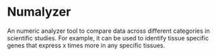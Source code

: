 # Numalyzer
An numeric analyzer tool to compare data across different categories in scientific studies.  For example, it can be used to identify tissue specific genes that express  x times more in any specific tissues. 
